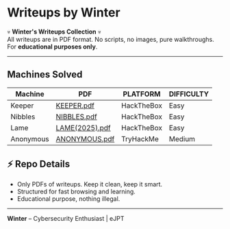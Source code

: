 # Writeups by Winter

💀 **Winter's Writeups Collection** 💀  
All writeups are in PDF format. No scripts, no images, pure walkthroughs.  
For **educational purposes only**.

---

## Machines Solved

| Machine  | PDF | PLATFORM | DIFFICULTY |
|----------|-----|----------|------------|
| Keeper   | [KEEPER.pdf](PDFs/KEEPER.pdf) | HackTheBox | Easy |
| Nibbles  | [NIBBLES.pdf](PDFs/NIBBLES.pdf) | HackTheBox | Easy |
| Lame     | [LAME(2025).pdf](PDFs/LAME(2025).pdf) | HackTheBox | Easy |
| Anonymous     | [ANONYMOUS.pdf](PDFs/ANONYMOUS.pdf) | TryHackMe | Medium |

## ⚡ Repo Details

- Only PDFs of writeups. Keep it clean, keep it smart.  
- Structured for fast browsing and learning.  
- Educational purpose, nothing illegal.  

---

**Winter** – Cybersecurity Enthusiast | eJPT 
